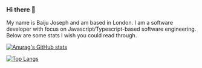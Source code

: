 ### Hi there 👋

My name is Baiju Joseph and am based in London. I am a software developer with focus on Javascript/Typescript-based software engineering. Below are some stats I wish you could read through. 

[![Anurag's GitHub stats](https://github-readme-stats.vercel.app/api?username=starsagitarian)](https://github.com/starsagitarian/github-readme-stats)

[![Top Langs](https://github-readme-stats.vercel.app/api/top-langs/?username=starsagitarian&hide=javascript,html)](https://github.com/starsagitarian/github-readme-stats)

